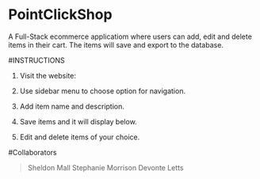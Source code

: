 # PointClickShop

A Full-Stack ecommerce applicatiom where users can add, edit and delete items in their cart. The items will save and export to the database.

#INSTRUCTIONS

1. Visit the website: 

2. Use sidebar menu to choose option for navigation.

3. Add item name and description.

4. Save items and it will display below.

5. Edit and delete items of your choice. 

#Collaborators

> Sheldon Mall
> Stephanie Morrison
> Devonte Letts
